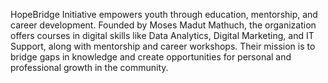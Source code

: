 HopeBridge Initiative empowers youth through education, mentorship,
and career development. Founded by Moses Madut Mathuch,
the organization offers courses in digital skills like Data Analytics,
Digital Marketing, and IT Support, along with mentorship and career workshops.
Their mission is to bridge gaps in knowledge and create opportunities for personal and professional growth in the community.

